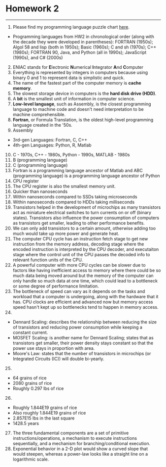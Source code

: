 # Homework 2
***
1. Please find my programming language puzzle chart [here](https://github.com/tancaotrannn/IDS2024S/blob/main/hw/2/tcaotran%20-%20progLangChartPuzzle.pdf).
- Programming languages from HW2 in chronological order (along with the decade they were developed in parentheses): FORTRAN (1950s); Algol 58 and lisp (both in 1950s); Basic (1960s); C and sh (1970s); C++ (1980s); FORTRAN 90, Java, and Python (all in 1990s); JavaScript (1990s), and C# (2000s)  
2. ENIAC stands for **E**lectronic **N**umerical **I**ntegrator **A**nd **C**omputer
3. Everything is represented by integers in computers because using binary 0 and 1 to represent data is simplistic and quick. 
4. The name of the fastest part of the computer memory is **cache memory**.
5. The slowest storage device in computers is the **hard disk drive (HDD)**.
6. A **bit** is the smallest unit of information in computer science.   
7. **Low-level language**, such as Assembly, is the closest programming language to machine code and doesn't need interpretation to be machine comprehensible.  
8. **Fortran**, or Formula Translation,  is the oldest high-level programming language created in the '50s.  
9. Assembly  
- 3rd-gen Languages: Fortran, C, C++  
- 4th-gen Languages: Python, R, Matlab  
10. C - 1970s, C++ - 1980s, Python - 1990s, MATLAB - 1980s  
11. B (programming language)  
12. C (programming language)  
13. Fortran is a programming language ancestor of Matlab and ABC (programming language) is a programming language ancestor of Python  
14. CPU register  
15. The CPU register is also the smallest memory unit.  
16. Quicker than nanoseconds  
17. Within nanoseconds compared to SSDs taking microseconds  
18. Within nanoseconds compared to HDDs taking milliseconds 
19. Transistors helped in the development of microchips as many transistors act as miniature electrical switches to turn currents on or off (binary states). Transistors also influence the power consumption of computers as transistors get smaller, leading to other performance benefits.
20. We can only add transistors to a certain amount, otherwise adding too much would take up more power and generate heat.  
21. The computer CPU cycle has an instruction fetch stage to get new instruction from the memory address, decoding stage where the encoded instruction is interpreted by the CPU decoder, and executaiton stage where the control unit of the CPU passes the decoded info to relevant function units of the CPU.
22. A powerful computer with more CPU cycles can be slower due to factors like having inefficient access to memory where there could be so much data being moved around but the memory of the computer can only handle so much data at one time, which could lead to a bottleneck or some degree of performance limitation.  
23. The bottleneck of speed can vary as it depends on the tasks and workload that a computer is undergoing, along with the hardware that it has. CPU clocks are efficient and advanced now but memory access speed hasn't kept up so bottlenecks tend to happen in memory access.
24.
- Dennard Scaling: describes the relationship between reducing the size of transistors and reducing power consumption while keeping a constant current.   
- MOSFET Scaling: is another name for Dennard Scaling; states that as transistors get smaller, their power density stays constant so that the power use stays in proportion with area.   
- Moore's Law: states that the number of transistors in microchips (or Integrated Circuits (IC)) will double bi-yearly.
25.
- 64 grains of rice
- 2080 grains of rice
- Roughly 0.297 lbs of rice 
26.
- Roughly 1.844E19 grains of rice
- Also roughly 1.844E19 grains of rice
- 2.857E15 lbs in the last square
- 1428.5 years
27. The three fundamental components are a set of primitive instructions/operations, a mechanism to execute instructions sequentially, and a mechanism for branching/conditional execution.  
28. Exponential behavior in a 2-D plot would show a curved slope that would steepen, whereas a power-law looks like a straight line on a logarithmic scale.  
